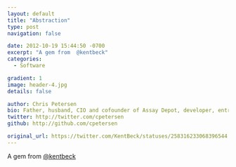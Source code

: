 ```yaml
---
layout: default
title: "Abstraction"
type: post
navigation: false

date: 2012-10-19 15:44:50 -0700
excerpt: "A gem from  @kentbeck"
categories:
  - Software

gradient: 1
image: header-4.jpg
details: false

author: Chris Petersen
bio: Father, husband, CIO and cofounder of Assay Depot, developer, entrepreneur and technologist.
twitter: http://twitter.com/cpetersen
github: http://github.com/cpetersen

original_url: https://twitter.com/KentBeck/statuses/258316233068396544
---
```



A gem from  [@kentbeck](http://www.twitter.com/kentbeck) 
